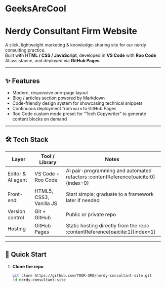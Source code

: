 # GeeksAreCool

# Nerdy Consultant Firm Website

A slick, lightweight marketing & knowledge-sharing site for our nerdy consulting practice.  
Built with **HTML / CSS / JavaScript**, developed in **VS Code** with **Roo Code** AI assistance, and deployed via **GitHub Pages**.

---

## ✨ Features
- Modern, responsive one-page layout
- Blog / articles section powered by Markdown
- Code-friendly design system for showcasing technical snippets
- Continuous deployment from `main` to GitHub Pages
- Roo Code custom mode preset for “Tech Copywriter” to generate content blocks on demand

---

## 🛠️ Tech Stack
| Layer             | Tool / Library | Notes |
| ----------------- | -------------- | ----- |
| Editor & AI agent | VS Code + Roo Code | AI pair-programming and automated refactors :contentReference[oaicite:0]{index=0} |
| Front-end         | HTML5, CSS3, Vanilla JS | Start simple; graduate to a framework later if needed |
| Version control   | Git + GitHub | Public or private repo |
| Hosting           | GitHub Pages  | Static hosting directly from the repo :contentReference[oaicite:1]{index=1} |

---

## 🚀 Quick Start

1. **Clone the repo**

   ```bash
   git clone https://github.com/YOUR-ORG/nerdy-consultant-site.git
   cd nerdy-consultant-site
